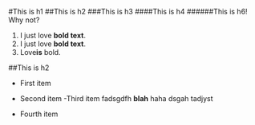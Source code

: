 #This is h1
##This is h2
###This is h3
####This is h4
######This is h6! Why not?
 1. I just love **bold text**.
2. I just love __bold text__.
3. Love**is** bold.

##This is h2
  + First item
* Second item
 -Third item
 fadsgdfh **blah** haha
 dsgah
 tadjyst
 + Fourth item 
